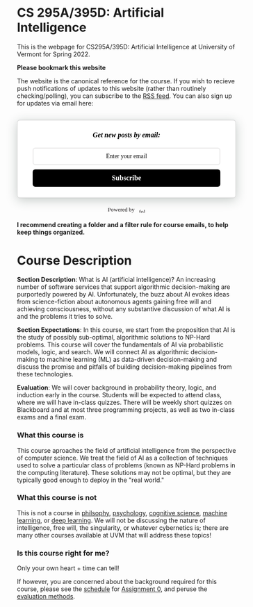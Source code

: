 # CS 295A/395D: Artificial Intelligence

This is the webpage for CS295A/395D: Artificial Intelligence at University of Vermont for Spring 2022. 

**Please bookmark this website** 

The website is the canonical reference for the course. If you wish to recieve push notifications of updates to this website (rather than routinely checking/polling), you can subscribe to the <a href="feed_rss.xml">RSS feed</a>. You can also sign up for updates via email here:


<style>@import url('https://fonts.googleapis.com/css?family=Montserrat:700');@import url('https://fonts.googleapis.com/css?family=Montserrat:400');
.followit--follow-form-container[attr-a][attr-b][attr-c][attr-d][attr-e][attr-f] .form-preview {
  display: flex !important;
  flex-direction: column !important;
  justify-content: center !important;
  margin-top: 30px !important;
  padding: clamp(17px, 5%, 40px) clamp(17px, 7%, 50px) !important;
  max-width: none !important;
  border-radius: 6px !important;
  box-shadow: 0 5px 25px rgba(34, 60, 47, 0.25) !important;
}
.followit--follow-form-container[attr-a][attr-b][attr-c][attr-d][attr-e][attr-f] .form-preview,
.followit--follow-form-container[attr-a][attr-b][attr-c][attr-d][attr-e][attr-f] .form-preview *{
  box-sizing: border-box !important;
}
.followit--follow-form-container[attr-a][attr-b][attr-c][attr-d][attr-e][attr-f] .form-preview .preview-heading {
  width: 100% !important;
}
.followit--follow-form-container[attr-a][attr-b][attr-c][attr-d][attr-e][attr-f] .form-preview .preview-heading h5{
  margin-top: 0 !important;
  margin-bottom: 0 !important;
}
.followit--follow-form-container[attr-a][attr-b][attr-c][attr-d][attr-e][attr-f] .form-preview .preview-input-field {
  margin-top: 20px !important;
  width: 100% !important;
}
.followit--follow-form-container[attr-a][attr-b][attr-c][attr-d][attr-e][attr-f] .form-preview .preview-input-field input {
  width: 100% !important;
  height: 40px !important;
  border-radius: 6px !important;
  border: 2px solid #e9e8e8 !important;
  background-color: #fff !important;
  outline: none !important;
}
.followit--follow-form-container[attr-a][attr-b][attr-c][attr-d][attr-e][attr-f] .form-preview .preview-input-field input {
  color: #000000 !important;
  font-family: "Montserrat" !important;
  font-size: 14px !important;
  font-weight: 400 !important;
  line-height: 20px !important;
  text-align: center !important;
}
.followit--follow-form-container[attr-a][attr-b][attr-c][attr-d][attr-e][attr-f] .form-preview .preview-input-field input::placeholder {
  color: #000000 !important;
  opacity: 1 !important;
}

.followit--follow-form-container[attr-a][attr-b][attr-c][attr-d][attr-e][attr-f] .form-preview .preview-input-field input:-ms-input-placeholder {
  color: #000000 !important;
}

.followit--follow-form-container[attr-a][attr-b][attr-c][attr-d][attr-e][attr-f] .form-preview .preview-input-field input::-ms-input-placeholder {
  color: #000000 !important;
}
.followit--follow-form-container[attr-a][attr-b][attr-c][attr-d][attr-e][attr-f] .form-preview .preview-submit-button {
  margin-top: 10px !important;
  width: 100% !important;
}
.followit--follow-form-container[attr-a][attr-b][attr-c][attr-d][attr-e][attr-f] .form-preview .preview-submit-button button {
  width: 100% !important;
  height: 40px !important;
  border: 0 !important;
  border-radius: 6px !important;
  line-height: 0px !important;
}
.followit--follow-form-container[attr-a][attr-b][attr-c][attr-d][attr-e][attr-f] .form-preview .preview-submit-button button:hover {
  cursor: pointer !important;
}
.followit--follow-form-container[attr-a][attr-b][attr-c][attr-d][attr-e][attr-f] .powered-by-line {
  color: #231f20 !important;
  font-family: "Montserrat" !important;
  font-size: 13px !important;
  font-weight: 400 !important;
  line-height: 25px !important;
  text-align: center !important;
  text-decoration: none !important;
  display: flex !important;
  width: 100% !important;
  justify-content: center !important;
  align-items: center !important;
  margin-top: 10px !important;
}
.followit--follow-form-container[attr-a][attr-b][attr-c][attr-d][attr-e][attr-f] .powered-by-line img {
  margin-left: 10px !important;
  height: 1.13em !important;
  max-height: 1.13em !important;
}
</style><div class="followit--follow-form-container" attr-a attr-b attr-c attr-d attr-e attr-f><form data-v-390679af="" action="https://api.follow.it/subscription-form/NE5md1Bndk9zZnFJcURMTXIxUVB1aVFCY2E5VnZ6ZG9YOG1LZTA4RlZaQUU1YWhvb1JRZUFrcjYveWd1WVVZLzRFc0lqanRGZnJFcmNnOHFncHkxaWxZQmtSWjl6eWJubHlMMTU1VHFabm9FU09ka2pUaVRIb0kxZVFwUkV3NXN8NGZJNXZaS2x1eFhMTlZPREZ3SW5BWjhpMHFnR3ZVNjBiWjBnUU93M1dOVT0=/8" method="post"><div data-v-390679af="" class="form-preview" style="background-color: rgb(255, 255, 255); border: 1px solid rgb(204, 204, 204); position: relative;"><div data-v-390679af="" class="preview-heading"><h5 data-v-390679af="" style="text-transform: none !important; font-family: Montserrat; font-weight: bold; color: rgb(0, 0, 0); font-size: 16px; text-align: center;">Get new posts by email:</h5></div> <div data-v-390679af="" class="preview-input-field"><input data-v-390679af="" type="email" name="email" required="required" placeholder="Enter your email" spellcheck="false" style="text-transform: none !important; font-family: Montserrat; font-weight: normal; color: rgb(0, 0, 0); font-size: 14px; text-align: center; background-color: rgb(255, 255, 255);"></div> <div data-v-390679af="" class="preview-submit-button"><button data-v-390679af="" type="submit" style="text-transform: none !important; font-family: Montserrat; font-weight: bold; color: rgb(255, 255, 255); font-size: 16px; text-align: center; background-color: rgb(0, 0, 0);">Subscribe</button></div></div></form><a href="https://follow.it" class="powered-by-line">Powered by <img src="https://follow.it/static/img/colored-logo.svg" alt="follow.it" height="17px"/></a></div>

__I recommend creating a folder and a filter rule for course emails, to help keep things organized.__

# Course Description

**Section Description**: What is AI (artificial intelligence)? An increasing number of software services that support algorithmic decision-making are purportedly powered by AI. Unfortunately, the buzz about AI evokes ideas from science-fiction about autonomous agents gaining free will and achieving consciousness, without any substantive discussion of what AI is and the problems it tries to solve.

**Section Expectations**: In this course, we start from the proposition that AI is the study of possibly sub-optimal, algorithmic solutions to NP-Hard problems. This course will cover the fundamentals of AI via probabilistic models, logic, and search. We will connect AI as algorithmic decision-making to machine learning (ML) as data-driven decision-making and discuss the promise and pitfalls of building decision-making pipelines from these technologies.

**Evaluation**: We will cover background in probability theory, logic, and induction early in the course. Students will be expected to attend class, where we will have in-class quizzes. There will be weekly short quizzes on Blackboard and at most three programming projects, as well as two in-class exams and a final exam.



### What this course is 

This course aproaches the field of artificial intelligence from the perspective of computer science. We treat the field of AI as a collection of techniques used to solve a particular class of problems (known as NP-Hard problems in the computing literature). These solutions may not be optimal, but they are typically good enough to deploy in the "real world."


### What this course is not

This is not a course in [philsophy](https://www.uvm.edu/courses/phil_111), [psychology](https://www.uvm.edu/courses/psys_111), [cognitive science](https://www.uvm.edu/courses/psys_312), [machine learning](https://catalogue.uvm.edu/undergraduate/courses/courselist/cs/), or [deep learning](https://catalogue.uvm.edu/graduate/computerscience/#courseinventory). We will not be discussing the nature of intelligence, free will, the singularity, or whatever cybernetics is; there are many other courses available at UVM that will address these topics!

### Is this course right for me?

Only your own heart + time can tell!

If however, you are concerned about the background required for this course, please see the [schedule](schedule.html) for [Assignment 0](https://www.gradescope.com/courses/348861/assignments/1750199), and peruse the [evaluation methods](syllabus.html#grading-system).